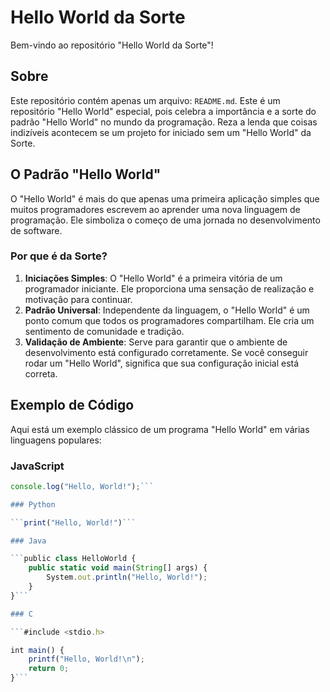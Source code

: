 # Hello World da Sorte

Bem-vindo ao repositório "Hello World da Sorte"!

## Sobre

Este repositório contém apenas um arquivo: `README.md`. Este é um repositório "Hello World" especial, pois celebra a importância e a sorte do padrão "Hello World" no mundo da programação. Reza a lenda que coisas indizíveis acontecem se um projeto for iniciado sem um "Hello World" da Sorte.

## O Padrão "Hello World"

O "Hello World" é mais do que apenas uma primeira aplicação simples que muitos programadores escrevem ao aprender uma nova linguagem de programação. Ele simboliza o começo de uma jornada no desenvolvimento de software.

### Por que é da Sorte?

1. **Iniciações Simples**: O "Hello World" é a primeira vitória de um programador iniciante. Ele proporciona uma sensação de realização e motivação para continuar.
2. **Padrão Universal**: Independente da linguagem, o "Hello World" é um ponto comum que todos os programadores compartilham. Ele cria um sentimento de comunidade e tradição.
3. **Validação de Ambiente**: Serve para garantir que o ambiente de desenvolvimento está configurado corretamente. Se você conseguir rodar um "Hello World", significa que sua configuração inicial está correta.

## Exemplo de Código

Aqui está um exemplo clássico de um programa "Hello World" em várias linguagens populares:

### JavaScript

```javascript
console.log("Hello, World!");```

### Python

```print("Hello, World!")```

### Java

```public class HelloWorld {
    public static void main(String[] args) {
        System.out.println("Hello, World!");
    }
}```

### C

```#include <stdio.h>

int main() {
    printf("Hello, World!\n");
    return 0;
}```

